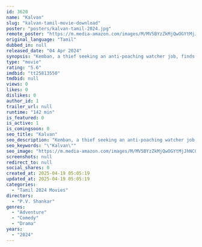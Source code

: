 ```yaml
---
id: 3620
name: "Kalvan"
slug: "kalvan-tamil-movie-download"
poster: "posters/kalvan-tamil-2024.jpg"
remote_poster: "https://m.media-amazon.com/images/M/MV5BYzZkMjQwOGYtMjJhNC00NWY1LWE3NTYtYmEwYzZkMmY0Mzc5XkEyXkFqcGc@._V1_SX300.jpg"
original_language: "Tamil"
dubbed_in: null
released_date: "04 Apr 2024"
synopsis: "Kemban, a thief seeking an anti-poaching watcher job, finds out that it requires a bribe of Rs. 2 Lakh. Will he be able to arrange the money?"
type: "movie"
rating: "5.6"
imdbid: "tt25813550"
tmdbid: null
views: 0
likes: 0
dislikes: 0
author_id: 1
trailer_url: null
runtime: "142 min"
is_featured: 0
is_active: 1
is_comingsoon: 0
seo_title: "Kalvan"
seo_description: "Kemban, a thief seeking an anti-poaching watcher job, finds out that it requires a bribe of Rs. 2 Lakh. Will he be able to arrange the money?"
seo_keywords: "\"Kalvan\""
seo_image: "https://m.media-amazon.com/images/M/MV5BYzZkMjQwOGYtMjJhNC00NWY1LWE3NTYtYmEwYzZkMmY0Mzc5XkEyXkFqcGc@._V1_SX300.jpg"
screenshots: null
redirect_to: null
social_shares: 0
created_at: 2025-04-19 05:05:19
updated_at: 2025-04-19 05:05:19
categories:
  - "Tamil 2024 Movies"
directors:
  - "P.V. Shankar"
genres:
  - "Adventure"
  - "Comedy"
  - "Drama"
years:
  - "2024"
---
```

